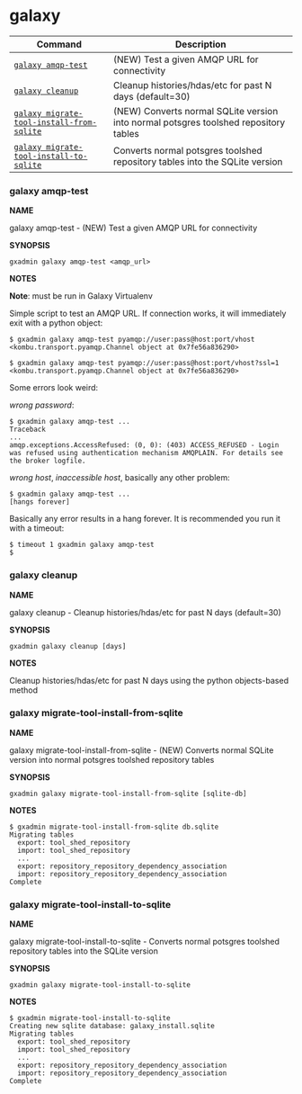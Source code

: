 # galaxy

Command | Description
------- | -----------
[`galaxy amqp-test`](#galaxy-amqp-test) | (NEW) Test a given AMQP URL for connectivity
[`galaxy cleanup`](#galaxy-cleanup) | Cleanup histories/hdas/etc for past N days (default=30)
[`galaxy migrate-tool-install-from-sqlite`](#galaxy-migrate-tool-install-from-sqlite) | (NEW) Converts normal SQLite version into normal potsgres toolshed repository tables
[`galaxy migrate-tool-install-to-sqlite`](#galaxy-migrate-tool-install-to-sqlite) | Converts normal potsgres toolshed repository tables into the SQLite version

### galaxy amqp-test

**NAME**

galaxy amqp-test -  (NEW) Test a given AMQP URL for connectivity

**SYNOPSIS**

`gxadmin galaxy amqp-test <amqp_url>`

**NOTES**

**Note**: must be run in Galaxy Virtualenv

Simple script to test an AMQP URL. If connection works, it will
immediately exit with a python object:

    $ gxadmin galaxy amqp-test pyamqp://user:pass@host:port/vhost
    <kombu.transport.pyamqp.Channel object at 0x7fe56a836290>

    $ gxadmin galaxy amqp-test pyamqp://user:pass@host:port/vhost?ssl=1
    <kombu.transport.pyamqp.Channel object at 0x7fe56a836290>

Some errors look weird:

*wrong password*:

    $ gxadmin galaxy amqp-test ...
    Traceback
    ...
    amqp.exceptions.AccessRefused: (0, 0): (403) ACCESS_REFUSED - Login was refused using authentication mechanism AMQPLAIN. For details see the broker logfile.

*wrong host*, *inaccessible host*, basically any other problem:

    $ gxadmin galaxy amqp-test ...
    [hangs forever]

Basically any error results in a hang forever. It is recommended you run it with a timeout:

    $ timeout 1 gxadmin galaxy amqp-test
    $


### galaxy cleanup

**NAME**

galaxy cleanup -  Cleanup histories/hdas/etc for past N days (default=30)

**SYNOPSIS**

`gxadmin galaxy cleanup [days]`

**NOTES**

Cleanup histories/hdas/etc for past N days using the python objects-based method


### galaxy migrate-tool-install-from-sqlite

**NAME**

galaxy migrate-tool-install-from-sqlite -  (NEW) Converts normal SQLite version into normal potsgres toolshed repository tables

**SYNOPSIS**

`gxadmin galaxy migrate-tool-install-from-sqlite [sqlite-db]`

**NOTES**

    $ gxadmin migrate-tool-install-from-sqlite db.sqlite
    Migrating tables
      export: tool_shed_repository
      import: tool_shed_repository
      ...
      export: repository_repository_dependency_association
      import: repository_repository_dependency_association
    Complete


### galaxy migrate-tool-install-to-sqlite

**NAME**

galaxy migrate-tool-install-to-sqlite -  Converts normal potsgres toolshed repository tables into the SQLite version

**SYNOPSIS**

`gxadmin galaxy migrate-tool-install-to-sqlite`

**NOTES**

    $ gxadmin migrate-tool-install-to-sqlite
    Creating new sqlite database: galaxy_install.sqlite
    Migrating tables
      export: tool_shed_repository
      import: tool_shed_repository
      ...
      export: repository_repository_dependency_association
      import: repository_repository_dependency_association
    Complete

